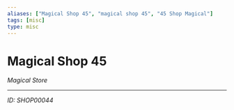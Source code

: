 ```yaml
---
aliases: ["Magical Shop 45", "magical shop 45", "45 Shop Magical"]
tags: [misc]
type: misc
---
```


# Magical Shop 45

*Magical Store*

---
*ID: SHOP00044*